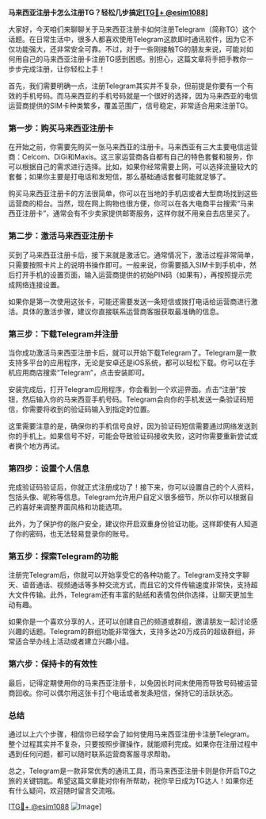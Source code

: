 **马来西亚注册卡怎么注册TG？轻松几步搞定[[TG💪+ @esim1088](https://t.me/s/esim1088)]**

大家好，今天咱们来聊聊关于马来西亚注册卡如何注册Telegram（简称TG）这个话题。在日常生活中，很多人都喜欢使用Telegram这款即时通讯软件，因为它不仅功能强大，还非常安全可靠。不过，对于一些刚接触TG的朋友来说，可能对如何用自己的马来西亚注册卡注册TG感到困惑。别担心，这篇文章将手把手教你一步步完成注册，让你轻松上手！

首先，我们需要明确一点，注册Telegram其实并不复杂，但前提是你要有一个有效的手机号码。而马来西亚的手机号码就是一个很好的选择，因为马来西亚的电信运营商提供的SIM卡种类繁多，覆盖范围广，信号稳定，非常适合用来注册TG。

### **第一步：购买马来西亚注册卡**
在开始之前，你需要先购买一张马来西亚的注册卡。马来西亚有三大主要电信运营商：Celcom、DiGi和Maxis。这三家运营商各自都有自己的特色套餐和服务，你可以根据自己的需求进行选择。比如，如果你经常需要上网，可以选择流量较大的套餐；如果你主要是打电话和发短信，那么基础通话套餐可能就足够了。

购买马来西亚注册卡的方法很简单，你可以在当地的手机店或者大型商场找到这些运营商的柜台。当然，现在网上购物也很方便，你可以在各大电商平台搜索“马来西亚注册卡”，通常会有不少卖家提供邮寄服务，这样你就不用亲自去店里买了。

### **第二步：激活马来西亚注册卡**
买到了马来西亚注册卡后，接下来就是激活它。通常情况下，激活过程非常简单，只需要按照卡片上的说明书操作即可。一般来说，你需要插入SIM卡到手机中，然后打开手机的设置页面，输入运营商提供的初始PIN码（如果有），再按照提示完成网络连接设置。

如果你是第一次使用这张卡，可能还需要发送一条短信或拨打电话给运营商进行激活。具体的激活步骤，建议你直接联系运营商客服获取最准确的信息。

### **第三步：下载Telegram并注册**
当你成功激活马来西亚注册卡后，就可以开始下载Telegram了。Telegram是一款支持多平台的应用程序，无论是安卓还是iOS系统，都可以轻松下载。你可以在手机应用商店搜索“Telegram”，点击安装即可。

安装完成后，打开Telegram应用程序，你会看到一个欢迎界面。点击“注册”按钮，然后输入你的马来西亚手机号码。Telegram会向你的手机发送一条验证码短信，你需要将收到的验证码输入到指定的位置。

这里需要注意的是，确保你的手机信号良好，因为验证码短信需要通过网络发送到你的手机上。如果信号不好，可能会导致验证码接收失败，这时你需要重新尝试或者换个地方再试。

### **第四步：设置个人信息**
完成验证码验证后，你就正式注册成功了！接下来，你可以设置自己的个人资料，包括头像、昵称等信息。Telegram允许用户自定义很多细节，所以你可以根据自己的喜好来调整界面风格和功能选项。

此外，为了保护你的账户安全，建议你开启双重身份验证功能。这样即使有人知道了你的密码，也无法轻易登录你的账号。

### **第五步：探索Telegram的功能**
注册完Telegram后，你就可以开始享受它的各种功能了。Telegram支持文字聊天、语音通话、视频通话等多种交流方式，而且它的文件传输速度非常快，支持超大文件传输。此外，Telegram还有丰富的贴纸和表情包供你选择，让聊天更加生动有趣。

如果你是一个喜欢分享的人，还可以创建自己的频道或群组，邀请朋友一起讨论感兴趣的话题。Telegram的群组功能非常强大，支持多达20万成员的超级群组，非常适合举办线上活动或者建立兴趣小组。

### **第六步：保持卡的有效性**
最后，记得定期使用你的马来西亚注册卡，以免因长时间未使用而导致号码被运营商回收。你可以偶尔用这张卡打个电话或者发条短信，保持它的活跃状态。

### **总结**
通过以上六个步骤，相信你已经学会了如何使用马来西亚注册卡注册Telegram。整个过程其实并不复杂，只要按照步骤操作，就能顺利完成。如果你在注册过程中遇到任何问题，都可以随时联系运营商客服寻求帮助。

总之，Telegram是一款非常优秀的通讯工具，而马来西亚注册卡则是你开启TG之旅的关键钥匙。希望这篇文章能对你有所帮助，祝你早日成为TG达人！如果你还有什么疑问，欢迎随时留言交流哦。

[[TG💪+ @esim1088](https://t.me/s/esim1088) ![Image](https://i.postimg.cc/4NQfJmqS/Snipaste-2025-05-13-00-14-12.png)]